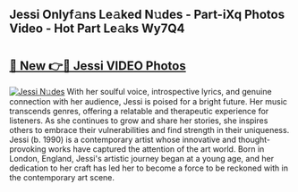 ## Jessi Onlyf𝚊ns Le𝚊ked N𝚞des - Part-iXq Photos Video - Hot Part Le𝚊ks Wy7Q4

# <h2><a href="http://ab85670.deff.icu/?id=Jessi">🔗 New 👉🔴 Jessi VIDEO Photos</a></h2>

[![Jessi N𝚞des](https://i.imgur.com/rIISA9y.gif)](http://ab85670.deff.icu/?id=Jessi)
With her soulful voice, introspective lyrics, and genuine connection with her audience, Jessi is poised for a bright future. Her music transcends genres, offering a relatable and therapeutic experience for listeners. As she continues to grow and share her stories, she inspires others to embrace their vulnerabilities and find strength in their uniqueness. Jessi (b. 1990) is a contemporary artist whose innovative and thought-provoking works have captured the attention of the art world. Born in London, England, Jessi's artistic journey began at a young age, and her dedication to her craft has led her to become a force to be reckoned with in the contemporary art scene.
